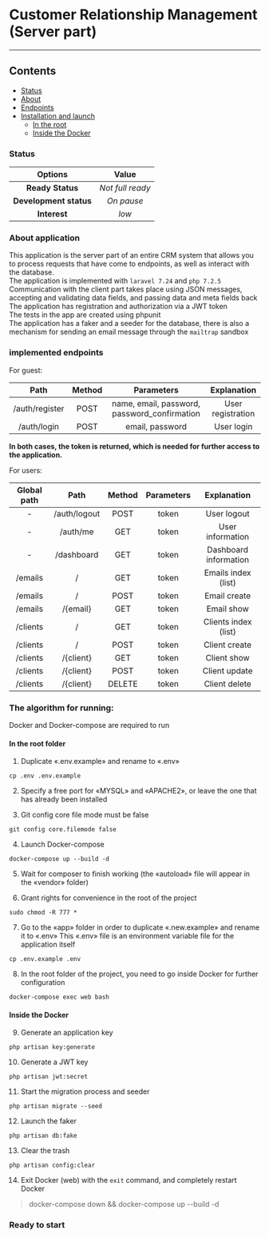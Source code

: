 # Customer Relationship Management (Server part)
<hr>

## Contents

* [Status](#status)
* [About](#about)
* [Endpoints](#endpoints)
* [Installation and launch](#installation)
  * [In the root](#root)
  * [Inside the Docker](#docker)

### Status <a name="status"></a>

|        Options         |      Value       |
|:----------------------:|:----------------:|
|    **Ready Status**    | _Not full ready_ |
| **Development status** |    _On pause_    |
|      **Interest**      |      _low_       |

### About application <a name="about"></a>

This application is the server part of an entire CRM system that allows you to process requests that have come to endpoints, as well as interact with the database.<br>
The application is implemented with ```laravel 7.24``` and ```php 7.2.5```<br>
Communication with the client part takes place using JSON messages, accepting and validating data fields, and passing data and meta fields back<br>
The application has registration and authorization via a JWT token<br>
The tests in the app are created using phpunit <br>
The application has a faker and a seeder for the database, there is also a mechanism for sending an email message through the ```mailtrap``` sandbox

### implemented endpoints <a name="endpoints"></a>

For guest:

|      Path      | Method |                  Parameters                  |    Explanation    |
|:--------------:|:------:|:--------------------------------------------:|:-----------------:|
| /auth/register |  POST  | name, email, password, password_confirmation | User registration |
|  /auth/login   |  POST  |               email, password                |    User login     |

**In both cases, the token is returned, which is needed for further access to the application.**

For users:

| Global path |     Path     | Method | Parameters |      Explanation      |
|:-----------:|:------------:|:------:|:----------:|:---------------------:|
|      -      | /auth/logout |  POST  |   token    |      User logout      |
|      -      |   /auth/me   |  GET   |   token    |   User information    |
|      -      |  /dashboard  |  GET   |   token    | Dashboard information |
|   /emails   |      /       |  GET   |   token    |  Emails index (list)  |
|   /emails   |      /       |  POST  |   token    |     Email create      |
|   /emails   |   /{email}   |  GET   |   token    |      Email show       |
|  /clients   |      /       |  GET   |   token    | Clients index (list)  |
|  /clients   |      /       |  POST  |   token    |     Client create     |
|  /clients   |  /{client}   |  GET   |   token    |      Client show      |
|  /clients   |  /{client}   |  POST  |   token    |     Client update     |
|  /clients   |  /{client}   | DELETE |   token    |     Client delete     |

### The algorithm for running: <a name="installation"></a>

Docker and Docker-compose are required to run

#### In the root folder <a name="root"></a>

1. Duplicate «.env.example» and rename to «.env»
```
cp .env .env.example 
```

2. Specify a free port for «MYSQL» and «APACHE2», or leave the one that has already been installed

3. Git config core file mode must be false
```
git config core.filemode false
```

4. Launch Docker-compose
```
docker-compose up --build -d
```

5. Wait for composer to finish working (the «autoload» file will appear in the «vendor» folder)

6. Grant rights for convenience in the root of the project
```
sudo chmod -R 777 *
```

7. Go to the «app» folder in order to duplicate «.new.example» and rename it to «.env» This «.env» file is an environment variable file for the application itself
```
cp .env.example .env
```

8. In the root folder of the project, you need to go inside Docker for further configuration
```
docker-compose exec web bash
```

#### Inside the Docker <a name="docker"></a>

9. Generate an application key
```
php artisan key:generate
```

10. Generate a JWT key
```
php artisan jwt:secret
```

11. Start the migration process and seeder
```
php artisan migrate --seed
```

12. Launch the faker
```
php artisan db:fake
```

13. Clear the trash
```
php artisan config:clear
```

14. Exit Docker (web) with the
```exit``` command, and completely restart Docker
> docker-compose down && docker-compose up --build -d

### Ready to start

